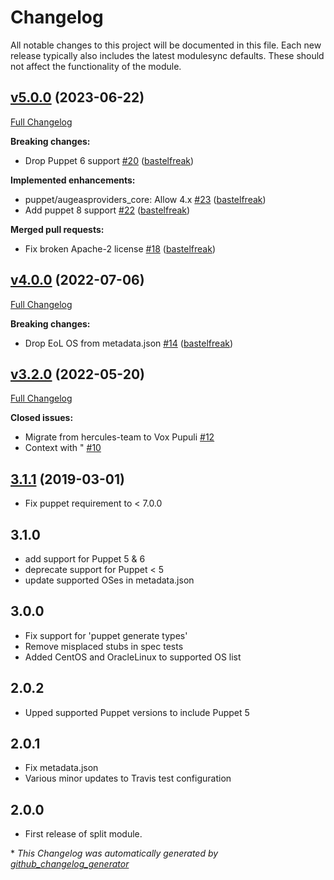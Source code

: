 # Changelog

All notable changes to this project will be documented in this file.
Each new release typically also includes the latest modulesync defaults.
These should not affect the functionality of the module.

## [v5.0.0](https://github.com/voxpupuli/puppet-augeasproviders_apache/tree/v5.0.0) (2023-06-22)

[Full Changelog](https://github.com/voxpupuli/puppet-augeasproviders_apache/compare/v4.0.0...v5.0.0)

**Breaking changes:**

- Drop Puppet 6 support [\#20](https://github.com/voxpupuli/puppet-augeasproviders_apache/pull/20) ([bastelfreak](https://github.com/bastelfreak))

**Implemented enhancements:**

- puppet/augeasproviders\_core: Allow 4.x [\#23](https://github.com/voxpupuli/puppet-augeasproviders_apache/pull/23) ([bastelfreak](https://github.com/bastelfreak))
- Add puppet 8 support [\#22](https://github.com/voxpupuli/puppet-augeasproviders_apache/pull/22) ([bastelfreak](https://github.com/bastelfreak))

**Merged pull requests:**

- Fix broken Apache-2 license [\#18](https://github.com/voxpupuli/puppet-augeasproviders_apache/pull/18) ([bastelfreak](https://github.com/bastelfreak))

## [v4.0.0](https://github.com/voxpupuli/puppet-augeasproviders_apache/tree/v4.0.0) (2022-07-06)

[Full Changelog](https://github.com/voxpupuli/puppet-augeasproviders_apache/compare/v3.2.0...v4.0.0)

**Breaking changes:**

- Drop EoL OS from metadata.json [\#14](https://github.com/voxpupuli/puppet-augeasproviders_apache/pull/14) ([bastelfreak](https://github.com/bastelfreak))

## [v3.2.0](https://github.com/voxpupuli/puppet-augeasproviders_apache/tree/v3.2.0) (2022-05-20)

[Full Changelog](https://github.com/voxpupuli/puppet-augeasproviders_apache/compare/3.1.1...v3.2.0)

**Closed issues:**

- Migrate from hercules-team to Vox Pupuli [\#12](https://github.com/voxpupuli/puppet-augeasproviders_apache/issues/12)
- Context with " [\#10](https://github.com/voxpupuli/puppet-augeasproviders_apache/issues/10)

## [3.1.1](https://github.com/voxpupuli/puppet-augeasproviders_apache/tree/3.1.1) (2019-03-01)

- Fix puppet requirement to < 7.0.0

## 3.1.0

- add support for Puppet 5 & 6
- deprecate support for Puppet < 5
- update supported OSes in metadata.json

## 3.0.0

- Fix support for 'puppet generate types'
- Remove misplaced stubs in spec tests
- Added CentOS and OracleLinux to supported OS list

## 2.0.2

- Upped supported Puppet versions to include Puppet 5

## 2.0.1

- Fix metadata.json
- Various minor updates to Travis test configuration

## 2.0.0

- First release of split module.


\* *This Changelog was automatically generated by [github_changelog_generator](https://github.com/github-changelog-generator/github-changelog-generator)*
